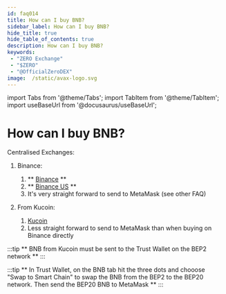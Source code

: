 ```yaml
---
id: faq014
title: How can I buy BNB?
sidebar_label: How can I buy BNB?
hide_title: true
hide_table_of_contents: true
description: How can I buy BNB?
keywords:
 - "ZERO Exchange"
 - "$ZERO"
 - "@OfficialZeroDEX"
image:  /static/avax-logo.svg
---
```


import Tabs from '@theme/Tabs';
import TabItem from '@theme/TabItem';
import useBaseUrl from '@docusaurus/useBaseUrl';

# How can I buy BNB?

Centralised Exchanges:

1. Binance:

	1. ** [Binance](https://www.binance.com/en) **
	1. ** [Binance US](https://www.binance.us/en/home) **
	1. It's very straight forward to send to MetaMask (see other FAQ)

1. From Kucoin:

	1. [Kucoin](https://www.kucoin.com/)
	1. Less straight forward to send to MetaMask than when buying on Binance directly

:::tip
** BNB from Kucoin must be sent to the Trust Wallet on the BEP2 network **
:::

:::tip
** In Trust Wallet, on the BNB tab hit the three dots and chooose "Swap to Smart Chain" to swap the BNB from the BEP2 to the BEP20 network. Then send the BEP20 BNB to MetaMask **
:::
